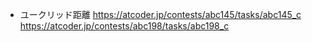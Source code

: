- ユークリッド距離
https://atcoder.jp/contests/abc145/tasks/abc145_c
https://atcoder.jp/contests/abc198/tasks/abc198_c
